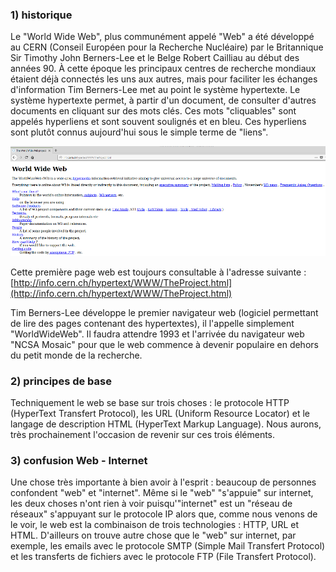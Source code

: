 ### 1) historique

Le "World Wide Web", plus communément appelé "Web" a été développé au CERN (Conseil Européen pour la Recherche Nucléaire) par le Britannique Sir Timothy John Berners-Lee et le Belge Robert Cailliau au début des années 90. À cette époque les principaux centres de recherche mondiaux étaient déjà connectés les uns aux autres, mais pour faciliter les échanges d'information Tim Berners-Lee met au point le système hypertexte. Le système hypertexte permet, à partir d'un document, de consulter d'autres documents en cliquant sur des mots clés. Ces mots "cliquables" sont appelés hyperliens et sont souvent soulignés et en bleu. Ces hyperliens sont plutôt connus aujourd'hui sous le simple terme de "liens".

![](img/c21c_1.png)

Cette première page web est toujours consultable à l'adresse suivante : [http://info.cern.ch/hypertext/WWW/TheProject.html](http://info.cern.ch/hypertext/WWW/TheProject.html)

Tim Berners-Lee développe le premier navigateur web (logiciel permettant de lire des pages contenant des hypertextes), il l'appelle simplement "WorldWideWeb". Il faudra attendre 1993 et l'arrivée du navigateur web "NCSA Mosaic" pour que le web commence à devenir populaire en dehors du petit monde de la recherche.

### 2) principes de base

Techniquement le web se base sur trois choses : le protocole HTTP (HyperText Transfert Protocol), les URL (Uniform Resource Locator) et le langage de description HTML (HyperText Markup Language). Nous aurons, très prochainement l'occasion de revenir sur ces trois éléments.

### 3) confusion Web - Internet

Une chose très importante à bien avoir à l'esprit : beaucoup de personnes confondent "web" et "internet". Même si le "web" "s'appuie" sur internet, les deux choses n'ont rien à voir puisqu'"internet" est un "réseau de réseaux" s'appuyant sur le protocole IP alors que, comme nous venons de le voir, le web est la combinaison de trois technologies : HTTP, URL et HTML. D'ailleurs on trouve autre chose que le "web" sur internet, par exemple, les emails avec le protocole SMTP (Simple Mail Transfert Protocol) et les transferts de fichiers avec le protocole FTP (File Transfert Protocol).

